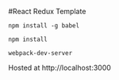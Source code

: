 #React Redux Template

`npm install -g babel`

`npm install`

`webpack-dev-server`

Hosted at http://localhost:3000
